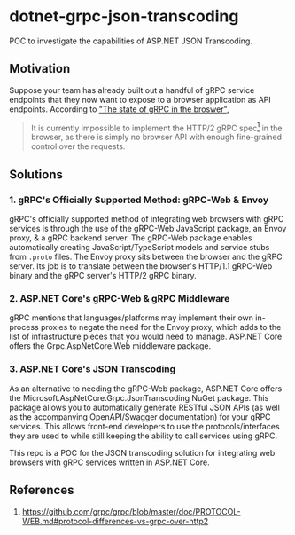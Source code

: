 # dotnet-grpc-json-transcoding

POC to investigate the capabilities of ASP.NET JSON Transcoding.

## Motivation

Suppose your team has already built out a handful of gRPC service endpoints that they now want to expose to a browser application as API endpoints. According to ["The state of gRPC in the broswer"](https://grpc.io/blog/state-of-grpc-web/#the-grpc-web-spec),

> It is currently impossible to implement the HTTP/2 gRPC spec[<sup>1</sup>](https://github.com/grpc/grpc/blob/master/doc/PROTOCOL-WEB.md#protocol-differences-vs-grpc-over-http2) in the browser, as there is simply no browser API with enough fine-grained control over the requests.

## Solutions

### 1. gRPC's Officially Supported Method: gRPC-Web & Envoy

gRPC's officially supported method of integrating web browsers with gRPC services is through the use of the gRPC-Web JavaScript package, an Envoy proxy, & a gRPC backend server. The gRPC-Web package enables automatically creating JavaScript/TypeScript models and service stubs from `.proto` files. The Envoy proxy sits between the browser and the gRPC server. Its job is to translate between the browser's HTTP/1.1 gRPC-Web binary and the gRPC server's HTTP/2 gRPC binary.

### 2. ASP.NET Core's gRPC-Web & gRPC Middleware

gRPC mentions that languages/platforms may implement their own in-process proxies to negate the need for the Envoy proxy, which adds to the list of infrastructure pieces that you would need to manage. ASP.NET Core offers the Grpc.AspNetCore.Web middleware package.

### 3. ASP.NET Core's JSON Transcoding

As an alternative to needing the gRPC-Web package, ASP.NET Core offers the Microsoft.AspNetCore.Grpc.JsonTranscoding NuGet package. This package allows you to automatically generate RESTful JSON APIs (as well as the accompanying OpenAPI/Swagger documentation) for your gRPC services. This allows front-end developers to use the protocols/interfaces they are used to while still keeping the ability to call services using gRPC.

This repo is a POC for the JSON transcoding solution for integrating web browsers with gRPC services written in ASP.NET Core.

## References

1. https://github.com/grpc/grpc/blob/master/doc/PROTOCOL-WEB.md#protocol-differences-vs-grpc-over-http2
